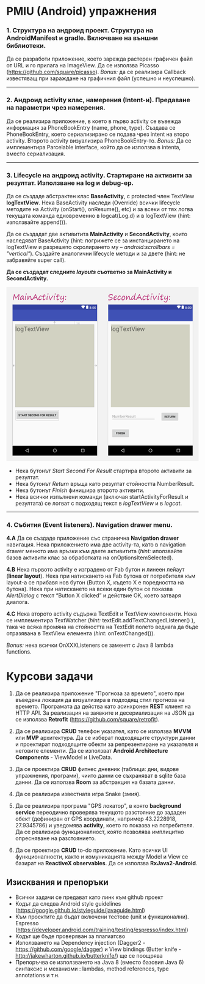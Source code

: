 # PMIU (Android) упражнения

### 1. Структура на андроид проект. Структура на AndroidManifest и gradle. Включване на външни библиотеки.
   Да се разработи приложение, което зарежда растерен графичен файл от URL и го прилага на ImageView. Да се използва Picasso (https://github.com/square/picasso). *Bonus:* да се реализира Callback известяващ при зараждане на графичния файл (успешно и неуспешно).
   
---

### 2. Андроид activity клас, намерения (Intent-и). Предаване на параметри чрез намерения.
Да се реализира приложение, в което в първо activity се въвежда информация за PhoneBookEntry (name, phone, type). Създава се PhoneBookEntry, което сериализирано се подава чрез intent на второ activity. Второто activity визуализира PhoneBookEntry-то. *Bonus:* Да се имплементира Parcelable interface, който да се използва в intenta, вместо сериализация.

---

### 3. Lifecycle на андроид activity. Стартиране на активити за резултат. Използване на log и debug-ер. 
Да се създаде абстрактен клас **BaseActivity**, с protected член TextView **logTextView**. Нека BaseActivity наследи (Override) всички lifecycle методите на Activity (onStart(), onResume(), etc) и за всеки от тях логва текущата команда едновременно в logcat(Log.d) и в logTextView (hint: използвайте append()).

Да се създадат две активитита **MainActivity** и **SecondActivity**, които наследяват BaseActivity (hint: погрижете се за инстанцирането на logTextView и разрешето скролирането му – *android:scrollbars = "vertical"*). Създайте аналогични lifecycle методи и за двете (hint: не забравяйте super call). 

**Да се създадат следните *layouts* съответно за MainActivity и SecondActivity.**

   ![layouts](https://github.com/tllw/pmiu/blob/master/exercise3/activities.png)
   
   * Нека бутонът *Start Second For Result* стартира второто активити за резултат.
   * Нека бутонът *Return* връща като резултат стойността NumberResult.
   * Нека бутонът *Finish* финишира второто активити. 
   * Нека всички изпълнени команди (включая startActivityForResult и резултата) се логват с подходящ текст в *logTextView* и в *logcat*.
   
---
   
### 4. Събития (Event listeners). Navigation drawer menu. 
**4.A** Да се създаде приложение със странична **Navigation drawer** навигация. Нека приложението има две activity-та, като в navigation drawer менюто има връзки към двете активитита (*hint:* иползвайте базов активити клас за обработката на onOptionsItemSelected).

**4.B** Нека първото activity е изградено от Fab бутон и линеен лейаут (**linear layout**). Нека при натискането на Fab бутона от потребителя към layout-а се прибавя нов бутон (Button X, където X е поредността на бутона). Нека при натискането на всеки един бутон се показва *AlertDialog* с текст “Button X clicked” и действие OK, което затваря диалога.

**4.C** Нека второто activity съдържа TextEdit и TextView компоненти. Нека се имплементира TextWatcher (*hint:* textEdit.addTextChangedListener() ), така че всяка промяна на стойността на TextEdit полето веднага да бъде отразявана в TextView елемента (*hint:* onTextChanged()). 

*Bonus:* нека всички OnXXXListeners се заменят с Java 8 lambda functions. 

# Курсови задачи

1.	Да се реализира приложение "Прогноза за времето", което при въведена локация да визуализира в подходящ стил прогноза на времето. Програмата да действа като асинхронен **REST** клиент на HTTP API. За реализация на заявките и десериализация на JSON да се използва **Retrofit** (https://github.com/square/retrofit). 

2.	Да се реализира **CRUD** телефон указател, като се използва **MVVM** или **MVP** архитектура. Да се изберат подходящите структури данни и проектират подходящите обекти за репрезентиране на указателя и неговите елементи. Да се използват **Android Architecture Components** - ViewModel и LiveData.

3.	Да се проектира **CRUD** фитнес дневник (таблици: дни, видове упражнения, програми), чиито данни се съхраняват в sqlite база данни. Да се използва **Room** за абстракция на базата данни. 

4.	Да се реализира известната игра Snake (змия). 

5.	Да се реализира програма "GPS локатор", в която **background service** переодично проверява текущото разстояние до зададен обект (дефиниран от GPS координати, например 43.2228918, 27.9345786) и уведомява **activity**, което го показва на потребителя. Да се реализира функционалност, която позволява имплицитно опресняване на разстоянието. 

6.	Да се проектира **CRUD** to-do приложение. Като всички UI функционалности, както и комуникацията между Model и View сe базират на **ReactiveX observables**. Да се използва **RxJava2-Android**.


## Изисквания и препоръки

* Всички задачи се предават като линк към github проект
* Кодът да следва Android style guidelines (https://google.github.io/styleguide/javaguide.html)
* Към проектите да бъдат включени тестове (unit и функционални). Espresso (https://developer.android.com/training/testing/espresso/index.html)
* Кодът ще бъде проверяван за плагиатсво
* Използването на Dependency injection (Dagger2 - https://github.com/google/dagger) и View bindings (Butter knife - http://jakewharton.github.io/butterknife/) ще се поощрява
* Препоръчва се използването на Java 8 (вместо базовия Java 6) синтаксис и механизми : lambdas, method references, type annotations и т.н.

